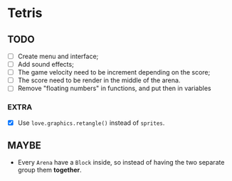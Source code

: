 # Tetris

## TODO

- [ ] Create menu and interface;
- [ ] Add sound effects;
- [ ] The game velocity need to be increment depending on the score;
- [ ] The score need to be render in the middle of the arena.
- [ ] Remove "floating numbers" in functions, and put then in variables

### EXTRA

- [x] Use `love.graphics.retangle()` instead of `sprites`.

## MAYBE

- Every `Arena` have a `Block` inside, so instead of having the two separate group them **together**.
